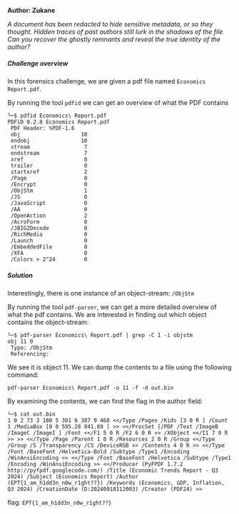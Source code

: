 **Author: Zukane**

*A document has been redacted to hide sensitive metadata, or so they thought. Hidden traces of past authors still lurk in the shadows of the file. Can you recover the ghostly remnants and reveal the true identity of the author?*

##### Challenge overview

In this forensics challenge, we are given a pdf file named `Economics Report.pdf`. 

By running the tool `pdfid` we can get an overview of what the PDF contains

```
└─$ pdfid Economics\ Report.pdf  
PDFiD 0.2.8 Economics Report.pdf
 PDF Header: %PDF-1.6
 obj                   10
 endobj                10
 stream                 7
 endstream              7
 xref                   0
 trailer                0
 startxref              2
 /Page                  0
 /Encrypt               0
 /ObjStm                1
 /JS                    0
 /JavaScript            0
 /AA                    0
 /OpenAction            2
 /AcroForm              0
 /JBIG2Decode           0
 /RichMedia             0
 /Launch                0
 /EmbeddedFile          0
 /XFA                   0
 /Colors > 2^24         0
```

##### Solution

Interestingly, there is one instance of an object-stream: `/ObjStm`

By running the tool `pdf-parser`, we can get a more detailed overview of what the pdf contains. We are interested in finding out which object contains the object-stream:

```
└─$ pdf-parser Economics\ Report.pdf | grep -C 1 -i objstm 
obj 11 0
 Type: /ObjStm
 Referencing: 
```

We see it is object 11. We can dump the contents to a file using the following command:

```
pdf-parser Economics\ Report.pdf -o 11 -f -d out.bin
```

By examining the contents, we can find the flag in the author field:

```
└─$ cat out.bin 
1 0 2 73 3 180 5 301 6 387 9 468 <</Type /Pages /Kids [3 0 R ] /Count 1 /MediaBox [0 0 595.28 841.89 ] >> <</ProcSet [/PDF /Text /ImageB /ImageC /ImageI ] /Font <</F1 5 0 R /F2 6 0 R >> /XObject <</I1 7 0 R >> >> <</Type /Page /Parent 1 0 R /Resources 2 0 R /Group <</Type /Group /S /Transparency /CS /DeviceRGB >> /Contents 4 0 R >> <</Type /Font /BaseFont /Helvetica-Bold /Subtype /Type1 /Encoding /WinAnsiEncoding >> <</Type /Font /BaseFont /Helvetica /Subtype /Type1 /Encoding /WinAnsiEncoding >> <</Producer (PyFPDF 1.7.2 http://pyfpdf.googlecode.com/) /Title (Economic Trends Report - Q3 2024) /Subject (Economics Report) /Author (EPT{1_am_h1dd3n_n0w_r1ght??}) /Keywords (Economics, GDP, Inflation, Q3 2024) /CreationDate (D:20240918112003) /Creator (PDF24) >>    
```

flag: `EPT{1_am_h1dd3n_n0w_r1ght??}`